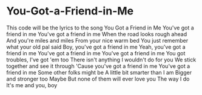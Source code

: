 # You-Got-a-Friend-in-Me
This code will be the lyrics to the song You Got a Friend in Me
You've got a friend in me
You've got a friend in me
When the road looks rough ahead
And you're miles and miles
From your nice warm bed
You just remember what your old pal said
Boy, you've got a friend in me
Yeah, you've got a friend in me
You've got a friend in me
You've got a friend in me
You got troubles, I've got 'em too
There isn't anything I wouldn't do for you
We stick together and see it through
'Cause you've got a friend in me
You've got a friend in me
Some other folks might be
A little bit smarter than I am
Bigger and stronger too
Maybe
But none of them will ever love you
The way I do
It's me and you, boy
